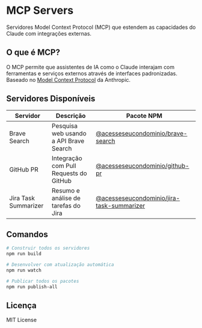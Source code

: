 # MCP Servers

Servidores Model Context Protocol (MCP) que estendem as capacidades do Claude com integrações externas.

## O que é MCP?

O MCP permite que assistentes de IA como o Claude interajam com ferramentas e serviços externos através de interfaces padronizadas. Baseado no [Model Context Protocol](https://github.com/anthropics/model-context-protocol) da Anthropic.

## Servidores Disponíveis

| Servidor | Descrição | Pacote NPM |
|----------|-----------|------------|
| Brave Search | Pesquisa web usando a API Brave Search | [@acesseseucondominio/brave-search](https://www.npmjs.com/package/@acesseseucondominio/brave-search) |
| GitHub PR | Integração com Pull Requests do GitHub | [@acesseseucondominio/github-pr](https://www.npmjs.com/package/@acesseseucondominio/github-pr) |
| Jira Task Summarizer | Resumo e análise de tarefas do Jira | [@acesseseucondominio/jira-task-summarizer](https://www.npmjs.com/package/@acesseseucondominio/jira-task-summarizer) |

## Comandos

```bash
# Construir todos os servidores
npm run build

# Desenvolver com atualização automática
npm run watch

# Publicar todos os pacotes
npm run publish-all
```

## Licença

MIT License 
